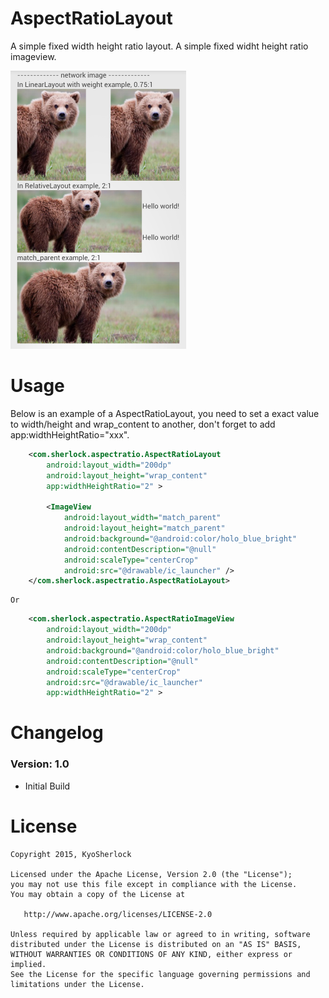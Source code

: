 # AspectRatioLayout

A simple fixed width height ratio layout.
A simple fixed widht height ratio imageview.

![](https://github.com/KyoSherlock/AspectRatioLayout/raw/master/screenshots/1.png)

# Usage

Below is an example of a AspectRatioLayout, you need to set a exact value to width/height and wrap_content to another, don't forget to add app:widthHeightRatio="xxx".

```xml
    <com.sherlock.aspectratio.AspectRatioLayout
        android:layout_width="200dp"
        android:layout_height="wrap_content"
        app:widthHeightRatio="2" >

        <ImageView
            android:layout_width="match_parent"
            android:layout_height="match_parent"
            android:background="@android:color/holo_blue_bright"
            android:contentDescription="@null"
            android:scaleType="centerCrop"
            android:src="@drawable/ic_launcher" />
    </com.sherlock.aspectratio.AspectRatioLayout>
```
    Or
```xml
    <com.sherlock.aspectratio.AspectRatioImageView
        android:layout_width="200dp"
        android:layout_height="wrap_content"
        android:background="@android:color/holo_blue_bright"
        android:contentDescription="@null"
        android:scaleType="centerCrop"
        android:src="@drawable/ic_launcher"
        app:widthHeightRatio="2" >
```

# Changelog

### Version: 1.0

  * Initial Build

# License

    Copyright 2015, KyoSherlock
    
    Licensed under the Apache License, Version 2.0 (the "License");
    you may not use this file except in compliance with the License.
    You may obtain a copy of the License at
    
       http://www.apache.org/licenses/LICENSE-2.0
    
    Unless required by applicable law or agreed to in writing, software
    distributed under the License is distributed on an "AS IS" BASIS,
    WITHOUT WARRANTIES OR CONDITIONS OF ANY KIND, either express or implied.
    See the License for the specific language governing permissions and
    limitations under the License.
